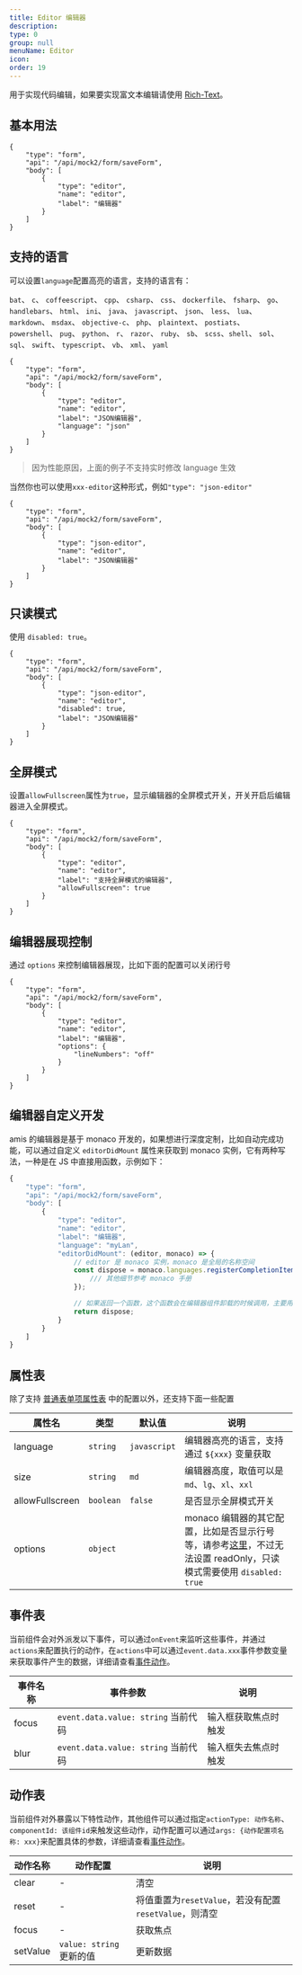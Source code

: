 ```yaml
---
title: Editor 编辑器
description:
type: 0
group: null
menuName: Editor
icon:
order: 19
---
```


用于实现代码编辑，如果要实现富文本编辑请使用 [Rich-Text](./input-rich-text)。

## 基本用法

```schema: scope="body"
{
    "type": "form",
    "api": "/api/mock2/form/saveForm",
    "body": [
        {
            "type": "editor",
            "name": "editor",
            "label": "编辑器"
        }
    ]
}
```

## 支持的语言

可以设置`language`配置高亮的语言，支持的语言有：

`bat`、 `c`、 `coffeescript`、 `cpp`、 `csharp`、 `css`、 `dockerfile`、 `fsharp`、 `go`、 `handlebars`、 `html`、 `ini`、 `java`、 `javascript`、 `json`、 `less`、 `lua`、 `markdown`、 `msdax`、 `objective-c`、 `php`、 `plaintext`、 `postiats`、 `powershell`、 `pug`、 `python`、 `r`、 `razor`、 `ruby`、 `sb`、 `scss`、`shell`、 `sol`、 `sql`、 `swift`、 `typescript`、 `vb`、 `xml`、 `yaml`

```schema: scope="body"
{
    "type": "form",
    "api": "/api/mock2/form/saveForm",
    "body": [
        {
            "type": "editor",
            "name": "editor",
            "label": "JSON编辑器",
            "language": "json"
        }
    ]
}
```

> 因为性能原因，上面的例子不支持实时修改 language 生效

当然你也可以使用`xxx-editor`这种形式，例如`"type": "json-editor"`

```schema: scope="body"
{
    "type": "form",
    "api": "/api/mock2/form/saveForm",
    "body": [
        {
            "type": "json-editor",
            "name": "editor",
            "label": "JSON编辑器"
        }
    ]
}
```

## 只读模式

使用 `disabled: true`。

```schema: scope="body"
{
    "type": "form",
    "api": "/api/mock2/form/saveForm",
    "body": [
        {
            "type": "json-editor",
            "name": "editor",
            "disabled": true,
            "label": "JSON编辑器"
        }
    ]
}
```

## 全屏模式

设置`allowFullscreen`属性为`true`，显示编辑器的全屏模式开关，开关开启后编辑器进入全屏模式。

```schema: scope="body"
{
    "type": "form",
    "api": "/api/mock2/form/saveForm",
    "body": [
        {
            "type": "editor",
            "name": "editor",
            "label": "支持全屏模式的编辑器",
            "allowFullscreen": true
        }
    ]
}
```

## 编辑器展现控制

通过 `options` 来控制编辑器展现，比如下面的配置可以关闭行号

```schema: scope="body"
{
    "type": "form",
    "api": "/api/mock2/form/saveForm",
    "body": [
        {
            "type": "editor",
            "name": "editor",
            "label": "编辑器",
            "options": {
                "lineNumbers": "off"
            }
        }
    ]
}
```

## 编辑器自定义开发

amis 的编辑器是基于 monaco 开发的，如果想进行深度定制，比如自动完成功能，可以通过自定义 `editorDidMount` 属性来获取到 monaco 实例，它有两种写法，一种是在 JS 中直接用函数，示例如下：

```javascript
{
    "type": "form",
    "api": "/api/mock2/form/saveForm",
    "body": [
        {
            "type": "editor",
            "name": "editor",
            "label": "编辑器",
            "language": "myLan",
            "editorDidMount": (editor, monaco) => {
                // editor 是 monaco 实例，monaco 是全局的名称空间
                const dispose = monaco.languages.registerCompletionItemProvider('myLan', {
                    /// 其他细节参考 monaco 手册
                });

                // 如果返回一个函数，这个函数会在编辑器组件卸载的时候调用，主要用于清理资源
                return dispose;
            }
        }
    ]
}
```

## 属性表

除了支持 [普通表单项属性表](./formitem#%E5%B1%9E%E6%80%A7%E8%A1%A8) 中的配置以外，还支持下面一些配置

| 属性名          | 类型      | 默认值       | 说明                                                                                                                                                                                                     |
| --------------- | --------- | ------------ | -------------------------------------------------------------------------------------------------------------------------------------------------------------------------------------------------------- |
| language        | `string`  | `javascript` | 编辑器高亮的语言，支持通过 `${xxx}` 变量获取                                                                                                                                                             |
| size            | `string`  | `md`         | 编辑器高度，取值可以是 `md`、`lg`、`xl`、`xxl`                                                                                                                                                           |
| allowFullscreen | `boolean` | `false`      | 是否显示全屏模式开关                                                                                                                                                                                     |
| options         | `object`  |              | monaco 编辑器的其它配置，比如是否显示行号等，请参考[这里](https://microsoft.github.io/monaco-editor/api/enums/monaco.editor.EditorOption.html)，不过无法设置 readOnly，只读模式需要使用 `disabled: true` |

## 事件表

当前组件会对外派发以下事件，可以通过`onEvent`来监听这些事件，并通过`actions`来配置执行的动作，在`actions`中可以通过`event.data.xxx`事件参数变量来获取事件产生的数据，详细请查看[事件动作](../../docs/concepts/event-action)。

| 事件名称 | 事件参数                            | 说明                 |
| -------- | ----------------------------------- | -------------------- |
| focus    | `event.data.value: string` 当前代码 | 输入框获取焦点时触发 |
| blur     | `event.data.value: string` 当前代码 | 输入框失去焦点时触发 |

## 动作表

当前组件对外暴露以下特性动作，其他组件可以通过指定`actionType: 动作名称`、`componentId: 该组件id`来触发这些动作，动作配置可以通过`args: {动作配置项名称: xxx}`来配置具体的参数，详细请查看[事件动作](../../docs/concepts/event-action#触发其他组件的动作)。

| 动作名称 | 动作配置                 | 说明                                                   |
| -------- | ------------------------ | ------------------------------------------------------ |
| clear    | -                        | 清空                                                   |
| reset    | -                        | 将值重置为`resetValue`，若没有配置`resetValue`，则清空 |
| focus    | -                        | 获取焦点                                               |
| setValue | `value: string` 更新的值 | 更新数据                                               |
